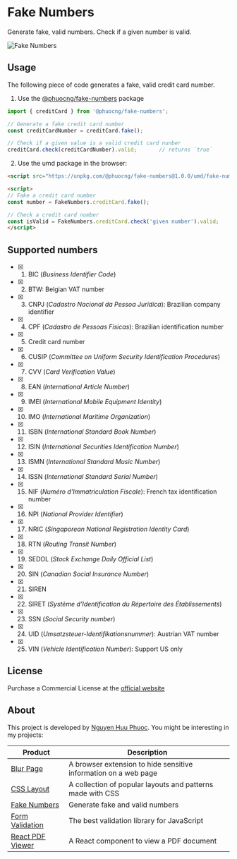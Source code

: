 # Fake Numbers
Generate fake, valid numbers. Check if a given number is valid.

![Fake Numbers](https://fakenumbers.io/assets/screenshot.png)

## Usage

The following piece of code generates a fake, valid credit card number.

1. Use the [@phuocng/fake-numbers](https://www.npmjs.com/package/@phuocng/fake-numbers) package

~~~ javascript
import { creditCard } from '@phuocng/fake-numbers';

// Generate a fake credit card number
const creditCardNumber = creditCard.fake();

// Check if a given value is a valid credit card nunber
creditCard.check(creditCardNumber).valid;       // returns `true`
~~~

2. Use the umd package in the browser:

~~~ html
<script src="https://unpkg.com/@phuocng/fake-numbers@1.0.0/umd/fake-numbers.min.js"></script>

<script>
// Fake a credit card number
const number = FakeNumbers.creditCard.fake();

// Check a credit card number
const isValid = FakeNumbers.creditCard.check('given number').valid;
</script>
~~~

## Supported numbers

* [x] 01. BIC (_Business Identifier Code_)
* [x] 02. BTW: Belgian VAT number
* [x] 03. CNPJ (_Cadastro Nacional da Pessoa Jurídica_): Brazilian company identifier
* [x] 04. CPF (_Cadastro de Pessoas Físicas_): Brazilian identification number
* [x] 05. Credit card number
* [x] 06. CUSIP (_Committee on Uniform Security Identification Procedures_)
* [x] 07. CVV (_Card Verification Value_)
* [x] 08. EAN (_International Article Number_)
* [x] 09. IMEI (_International Mobile Equipment Identity_)
* [x] 10. IMO (_International Maritime Organization_)
* [x] 11. ISBN (_International Standard Book Number_)
* [x] 12. ISIN (_International Securities Identification Number_)
* [x] 13. ISMN (_International Standard Music Number_)
* [x] 14. ISSN (_International Standard Serial Number_)
* [x] 15. NIF (_Numéro d'Immatriculation Fiscale_): French tax identification number
* [x] 16. NPI (_National Provider Identifier_)
* [x] 17. NRIC (_Singaporean National Registration Identity Card_)
* [x] 18. RTN (_Routing Transit Number_)
* [x] 19. SEDOL (_Stock Exchange Daily Official List_)
* [x] 20. SIN (_Canadian Social Insurance Number_)
* [x] 21. SIREN
* [x] 22. SIRET (_Système d’Identification du Répertoire des Établissements_)
* [x] 23. SSN (_Social Security number_)
* [x] 24. UID (_Umsatzsteuer-Identifikationsnummer_): Austrian VAT number
* [x] 25. VIN (_Vehicle Identification Number_): Support US only

## License
Purchase a Commercial License at the [official website](https://fakenumbers.io)

## About

This project is developed by [Nguyen Huu Phuoc](https://twitter.com/nghuuphuoc).
You might be interesting in my projects:

| Product                                           | Description                                                       |
|---------------------------------------------------|-------------------------------------------------------------------|
| [Blur Page](https://blur.page)                    | A browser extension to hide sensitive information on a web page   |
| [CSS Layout](https://csslayout.io)                | A collection of popular layouts and patterns made with CSS        |
| [Fake Numbers](https://fakenumbers.io)            | Generate fake and valid numbers                                   |
| [Form Validation](https://formvalidation.io)      | The best validation library for JavaScript                        |
| [React PDF Viewer](https://react-pdf-viewer.dev)  | A React component to view a PDF document                          |
